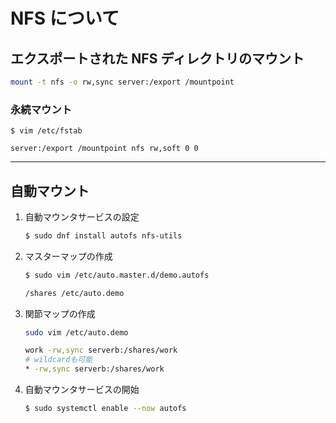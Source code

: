 # NFS について

## エクスポートされた NFS ディレクトリのマウント

```bash
mount -t nfs -o rw,sync server:/export /mountpoint
```

### 永続マウント

```
$ vim /etc/fstab

server:/export /mountpoint nfs rw,soft 0 0
```

---

## 自動マウント

1. 自動マウンタサービスの設定

   ```bash
   $ sudo dnf install autofs nfs-utils
   ```

1. マスターマップの作成

   ```bash
   $ sudo vim /etc/auto.master.d/demo.autofs

   /shares /etc/auto.demo
   ```

1. 関節マップの作成

   ```bash
   sudo vim /etc/auto.demo

   work -rw,sync serverb:/shares/work
   # wildcardも可能
   * -rw,sync serverb:/shares/work
   ```

1. 自動マウンタサービスの開始

   ```bash
   $ sudo systemctl enable --now autofs
   ```
